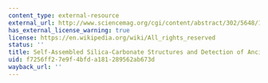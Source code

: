 ```yaml
---
content_type: external-resource
external_url: http://www.sciencemag.org/cgi/content/abstract/302/5648/1194
has_external_license_warning: true
license: https://en.wikipedia.org/wiki/All_rights_reserved
status: ''
title: Self-Assembled Silica-Carbonate Structures and Detection of Ancient Microfossils
uid: f7256ff2-7e9f-4bfd-a181-289562ab673d
wayback_url: ''
---
```

